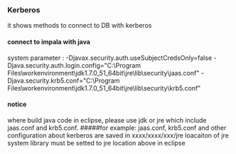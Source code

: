 ### Kerberos
it shows methods to connect to DB with kerberos
#### connect to impala with java
system parameter :
-Djavax.security.auth.useSubjectCredsOnly=false 
-Djava.security.auth.login.config="C:\Program Files\workenvironment\jdk1.7.0_51_64bit\jre\lib\security\jaas.conf" 
-Djava.security.krb5.conf="C:\Program Files\workenvironment\jdk1.7.0_51_64bit\jre\lib\security\krb5.conf"
#### notice
where build java code in eclipse, please use jdk or jre which include jaas.conf and krb5.conf. 
#####for example:
 jaas.conf, krb5.conf and other configuration about kerberos are saved in xxxx/xxxx/xxx/jre
 loacaiton of jre system library must be setted to jre location above in eclipse
